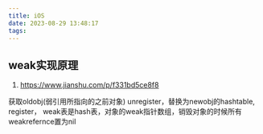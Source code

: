 ```yaml
---
title: iOS
date: 2023-08-29 13:48:17
tags:
---
```


## weak实现原理

1. https://www.jianshu.com/p/f331bd5ce8f8

获取oldobj(弱引用所指向的之前对象) unregister，替换为newobj的hashtable, register，
weak表是hash表，对象的weak指针数组，销毁对象的时候所有weakrefernce置为nil